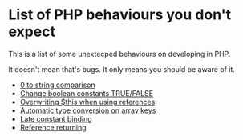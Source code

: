 List of PHP behaviours you don't expect
=======================================

This is a list of some unextecped behaviours on developing in PHP.

It doesn't mean that's bugs. It only means you should be aware of it.

* [0 to string comparison](0_to_string_comparison.md)
* [Change boolean constants TRUE/FALSE](change_boolean_constants.md)
* [Overwriting $this when using references](overwriting_this.md)
* [Automatic type conversion on array keys](automatic_type_conversion_on_array_keys.md)
* [Late constant binding](late_constant_binding.md)
* [Reference returning](reference_returning.md)
